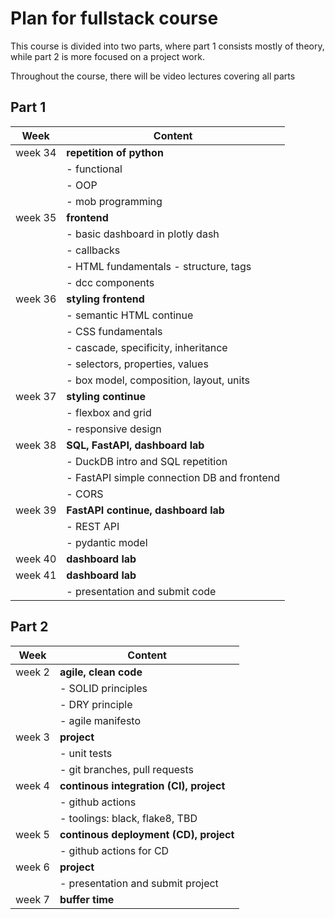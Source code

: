 # Plan for fullstack course

This course is divided into two parts, where part 1 consists mostly of theory, while part 2 is more focused on a project work.

Throughout the course, there will be video lectures covering all parts 

## Part 1

| Week    | Content                                     |
| ------- | ------------------------------------------- |
| week 34 | **repetition of python**                    |
|         | - functional                                |
|         | - OOP                                       |
|         | - mob programming                           |
| week 35 | **frontend**                                |
|         | - basic dashboard in plotly dash            |
|         | - callbacks                                 |
|         | - HTML fundamentals - structure, tags       |
|         | - dcc components                            |
| week 36 | **styling frontend**                        |
|         | - semantic HTML continue                    |
|         | - CSS fundamentals                          |
|         | - cascade, specificity, inheritance         |
|         | - selectors, properties, values             |
|         | - box model, composition, layout, units     |
| week 37 | **styling continue**                        |
|         | - flexbox and grid                          |
|         | - responsive design                         |
| week 38 | **SQL, FastAPI, dashboard lab**             |
|         | - DuckDB intro and SQL repetition           |
|         | - FastAPI simple connection DB and frontend |
|         | - CORS                                      |
| week 39 | **FastAPI continue, dashboard lab**         |
|         | - REST API                                  |
|         | - pydantic model                            |
| week 40 | **dashboard lab**                           |
| week 41 | **dashboard lab**                           |
|         | - presentation and submit code              |

## Part 2

| Week   | Content                                 |
| ------ | --------------------------------------- |
| week 2 | **agile, clean code**                   |
|        | - SOLID principles                      |
|        | - DRY principle                         |
|        | - agile manifesto                       |
| week 3 | **project**                             |
|        | - unit tests                            |
|        | - git branches, pull requests           |
| week 4 | **continous integration (CI), project** |
|        | - github actions                        |
|        | - toolings: black, flake8, TBD          |
| week 5 | **continous deployment (CD), project**  |
|        | - github actions for CD                 |
| week 6 | **project**                             |
|        | - presentation and submit project       |
| week 7 | **buffer time**                         |
